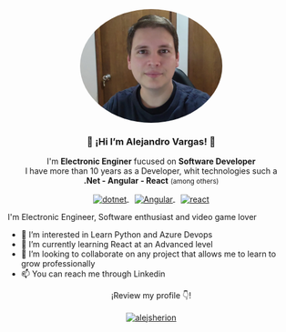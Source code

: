 <p align="center" width="300">
   <img
   style="width:250px; height:200px; object-fit:cover;border-radius:50%"
   align="center" width="200" src="./resources/profile_picture.jpg" />
   <h3 align="center">👋 ¡Hi I’m Alejandro Vargas! 👋</h3>
</p>

<p align="center">I'm <strong>Electronic Enginer</strong> fucused on <strong>Software Developer</strong>
</br>
I have more than 10 years as a Developer, whit technologies such a
</br>
<strong>.Net - Angular - React</strong> <small>(among others)</small>
<p align="center">
  <a href="#" target="blank">
    <img align="center" src="https://cdn.jsdelivr.net/npm/simple-icons@3.0.1/icons/dot-net.svg" alt="dotnet" height="30px" width="30px" />
  </a>
  <a href="#" target="blank" style='margin-right:10px; margin-left:10px'>
    <img align="center" src="https://cdn.jsdelivr.net/npm/simple-icons@3.0.1/icons/angular.svg" alt="Angular" height="30px" width="30px" />
  </a>
  <a href="#" target="blank">
    <img align="center" src="https://cdn.jsdelivr.net/npm/simple-icons@3.0.1/icons/react.svg" alt="react" height="28px" width="28px" />
  </a>
</p>

I'm Electronic Engineer, Software enthusiast and video game lover

- 👀 I’m interested in Learn Python and Azure Devops
- 🌱 I’m currently learning React at an Advanced level
- 💞️ I’m looking to collaborate on any project that allows me to learn to grow professionally
- 📫 You can reach me through Linkedin

<center>¡Review my profile 👇!<center>
<p align="center">
   <a href="https://www.linkedin.com/in/alejvarelectronicing/" target="blank">
    <img align="center" src="https://cdn.jsdelivr.net/npm/simple-icons@3.0.1/icons/linkedin.svg" alt="alejsherion" height="28px" width="28px" />
  </a>
</p>

